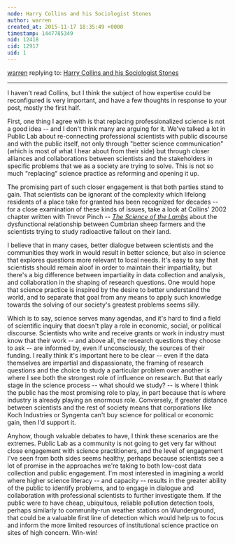 ```yaml
---
node: Harry Collins and his Sociologist Stones
author: warren
created_at: 2015-11-17 18:35:49 +0000
timestamp: 1447785349
nid: 12418
cid: 12917
uid: 1
---
```




[warren](../profile/warren) replying to: [Harry Collins and his Sociologist Stones](../notes/cfastie/11-17-2015/harry-collins-and-his-sociologist-stones)

----
I haven't read Collins, but I think the subject of how expertise could be reconfigured is very important, and have a few thoughts in response to your post, mostly the first half. 

First, one thing I agree with is that replacing professionalized science is not a good idea -- and I don't think many are arguing for it. We've talked a lot in Public Lab about re-connecting professional scientists with public discourse and with the public itself, not only through "better science communication" (which is most of what I hear about from their side) but through closer alliances and collaborations between scientists and the stakeholders in specific problems that we as a society are trying to solve. This is not so much "replacing" science practice as reforming and opening it up.

The promising part of such closer engagement is that both parties stand to gain. That scientists can be ignorant of the complexity which lifelong residents of a place take for granted has been recognized for decades -- for a close examination of these kinds of issues, take a look at Collins' 2002 chapter written with Trevor Pinch -- [_The Science of the Lambs_](http://ebooks.cambridge.org/chapter.jsf?bid=CBO9780511541353&cid=CBO9780511541353A013) about the dysfunctional relationship between Cumbrian sheep farmers and the scientists trying to study radioactive fallout on their land. 

I believe that in many cases, better dialogue between scientists and the communities they work in would result in better science, but also in science that explores questions more relevant to local needs. It's easy to say that scientists should remain aloof in order to maintain their impartiality, but there's a big difference between impartiality in data collection and analysis, and collaboration in the shaping of research questions. One would hope that science practice is inspired by the desire to better understand the world, and to separate that goal from any means to apply such knowledge towards the solving of our society's greatest problems seems silly. 

Which is to say, science serves many agendas, and it's hard to find a field of scientific inquiry that doesn't play a role in economic, social, or political discourse. Scientists who write and receive grants or work in industry must know that their work -- and above all, the research questions they choose to ask -- are informed by, even if unconsciously, the sources of their funding. I really think it's important here to be clear -- even if the data themselves are impartial and dispassionate, the framing of research questions and the choice to study a particular problem over another is where I see both the strongest role of influence on research. But that early stage in the science process -- what should we study? -- is where I think the public has the most promising role to play, in part because that is where industry is already playing an enormous role. Conversely, if greater distance between scientists and the rest of society means that corporations like Koch Industries or Syngenta can't buy science for political or economic gain, then I'd support it. 

Anyhow, though valuable debates to have, I think these scenarios are the extremes. Public Lab as a community is not going to get very far without close engagement with science practitioners, and the level of engagement I've seen from both sides seems healthy, perhaps because scientists see a lot of promise in the approaches we're taking to both low-cost data collection and public engagement. I'm most interested in imagining a world where higher science literacy -- and capacity -- results in the greater ability of the public to identify problems, and to engage in dialogue and collaboration with professional scientists to further investigate them. If the public were to have cheap, ubiquitous, reliable pollution detection tools, perhaps similarly to community-run weather stations on Wunderground, that could be a valuable first line of detection which would help us to focus and inform the more limited resources of institutional science practice on sites of high concern. Win-win!